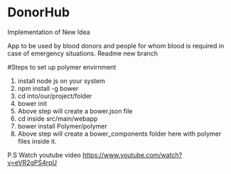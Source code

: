 # DonorHub
Implementation of New Idea

App to be used by blood donors and people for whom blood is required in case of emergency situations.
Readme new branch



#Steps to set up polymer envirnment
1. install node js on your system
2. npm install -g bower
3. cd into/our/project/folder
4. bower init
5. Above step will create a bower.json file
6. cd inside src/main/webapp
7. bower install Polymer/polymer
8. Above step will create a bower_components folder here with polymer files inside it.



P.S Watch youtube video https://www.youtube.com/watch?v=eVR2gPS4rpU
